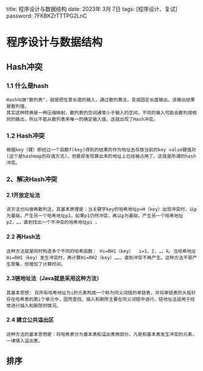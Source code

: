title:  程序设计与数据结构
date:  2023年 3月 7日
tags: [程序设计、复试]
password: 7FKBKZrTTTPG2LnC

## 

# 程序设计与数据结构



## Hash冲突

### 1.1 什么是hash

```
Hash叫做"散列表"，就是把任意长度的输入，通过散列算法，变成固定长度输出，该输出结果是散列值。
其实这种转换是一种压缩映射，散列表的空间通常小于输入的空间，不同的输入可能会散列成相同的输出，所以不能从散列表来唯一的确定输入值。这就出现了Hash冲突。
```

### 1.2 Hash冲突

```
根据key（键）即经过一个函数f(key)得到的结果的作为地址去存放当前的key value键值对(这个是hashmap的存值方式)，但是却发现算出来的地址上已经被占用了。这就是所谓的hash冲突。
```

### **2、解决Hash冲突**

#### 2.1开放定址法

```
该方法也叫做再散列法，其基本原理是：当关键字key的哈希地址p=H（key）出现冲突时，以p为基础，产生另一个哈希地址p1，如果p1仍然冲突，再以p为基础，产生另一个哈希地址p2，…，直到找出一个不冲突的哈希地址pi 。
```

#### 2.2 再Hash法

```
这种方法就是同时构造多个不同的哈希函数： Hi=RH1（key）  i=1，2，…，k。当哈希地址Hi=RH1（key）发生冲突时，再计算Hi=RH2（key）……，直到冲突不再产生。这种方法不易产生聚集，但增加了计算时间。
```

#### 2.3链地址法（Java就是采用这种方法）

```
其基本思想: 将所有哈希地址为i的元素构成一个称为同义词链的单链表，并将单链表的头指针存在哈希表的第i个单元中，因而查找、插入和删除主要在同义词链中进行。链地址法适用于经常进行插入和删除的情况。
```

#### 2.4 建立公共溢出区

```
这种方法的基本思想是：将哈希表分为基本表和溢出表两部分，凡是和基本表发生冲突的元素，一律填入溢出表。
```

## 排序 





